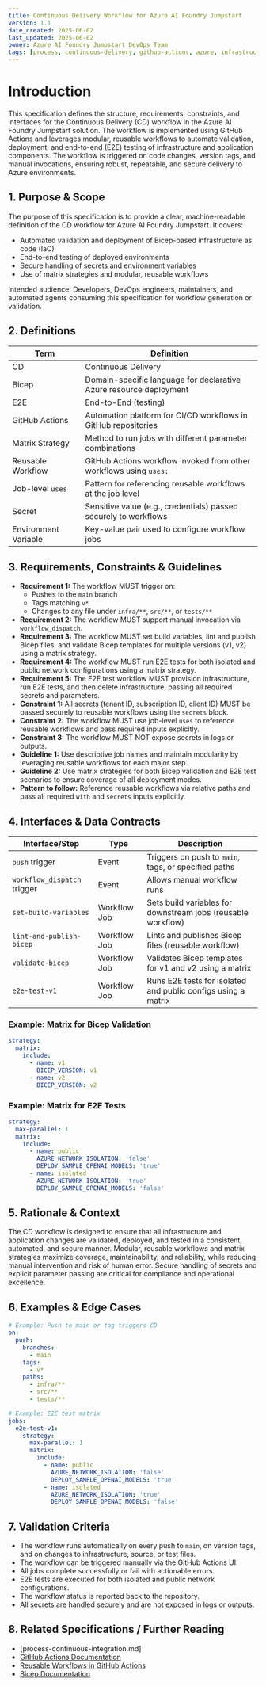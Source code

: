 ```yaml
---
title: Continuous Delivery Workflow for Azure AI Foundry Jumpstart
version: 1.1
date_created: 2025-06-02
last_updated: 2025-06-02
owner: Azure AI Foundry Jumpstart DevOps Team
tags: [process, continuous-delivery, github-actions, azure, infrastructure]
---
```


# Introduction

This specification defines the structure, requirements, constraints, and interfaces for the Continuous Delivery (CD) workflow in the Azure AI Foundry Jumpstart solution. The workflow is implemented using GitHub Actions and leverages modular, reusable workflows to automate validation, deployment, and end-to-end (E2E) testing of infrastructure and application components. The workflow is triggered on code changes, version tags, and manual invocations, ensuring robust, repeatable, and secure delivery to Azure environments.

## 1. Purpose & Scope

The purpose of this specification is to provide a clear, machine-readable definition of the CD workflow for Azure AI Foundry Jumpstart. It covers:

- Automated validation and deployment of Bicep-based infrastructure as code (IaC)
- End-to-end testing of deployed environments
- Secure handling of secrets and environment variables
- Use of matrix strategies and modular, reusable workflows

Intended audience: Developers, DevOps engineers, maintainers, and automated agents consuming this specification for workflow generation or validation.

## 2. Definitions

| Term                        | Definition                                                                 |
|-----------------------------|----------------------------------------------------------------------------|
| CD                          | Continuous Delivery                                                        |
| Bicep                       | Domain-specific language for declarative Azure resource deployment          |
| E2E                         | End-to-End (testing)                                                       |
| GitHub Actions              | Automation platform for CI/CD workflows in GitHub repositories             |
| Matrix Strategy             | Method to run jobs with different parameter combinations                   |
| Reusable Workflow           | GitHub Actions workflow invoked from other workflows using `uses:`         |
| Job-level `uses`            | Pattern for referencing reusable workflows at the job level                |
| Secret                      | Sensitive value (e.g., credentials) passed securely to workflows           |
| Environment Variable        | Key-value pair used to configure workflow jobs                             |

## 3. Requirements, Constraints & Guidelines

- **Requirement 1:** The workflow MUST trigger on:
  - Pushes to the `main` branch
  - Tags matching `v*`
  - Changes to any file under `infra/**`, `src/**`, or `tests/**`
- **Requirement 2:** The workflow MUST support manual invocation via `workflow_dispatch`.
- **Requirement 3:** The workflow MUST set build variables, lint and publish Bicep files, and validate Bicep templates for multiple versions (v1, v2) using a matrix strategy.
- **Requirement 4:** The workflow MUST run E2E tests for both isolated and public network configurations using a matrix strategy.
- **Requirement 5:** The E2E test workflow MUST provision infrastructure, run E2E tests, and then delete infrastructure, passing all required secrets and parameters.
- **Constraint 1:** All secrets (tenant ID, subscription ID, client ID) MUST be passed securely to reusable workflows using the `secrets` block.
- **Constraint 2:** The workflow MUST use job-level `uses` to reference reusable workflows and pass required inputs explicitly.
- **Constraint 3:** The workflow MUST NOT expose secrets in logs or outputs.
- **Guideline 1:** Use descriptive job names and maintain modularity by leveraging reusable workflows for each major step.
- **Guideline 2:** Use matrix strategies for both Bicep validation and E2E test scenarios to ensure coverage of all deployment modes.
- **Pattern to follow:** Reference reusable workflows via relative paths and pass all required `with` and `secrets` inputs explicitly.

## 4. Interfaces & Data Contracts

| Interface/Step                | Type         | Description                                                      |
|-------------------------------|--------------|------------------------------------------------------------------|
| `push` trigger                | Event        | Triggers on push to `main`, tags, or specified paths             |
| `workflow_dispatch` trigger   | Event        | Allows manual workflow runs                                      |
| `set-build-variables`         | Workflow Job | Sets build variables for downstream jobs (reusable workflow)     |
| `lint-and-publish-bicep`      | Workflow Job | Lints and publishes Bicep files (reusable workflow)              |
| `validate-bicep`              | Workflow Job | Validates Bicep templates for v1 and v2 using a matrix           |
| `e2e-test-v1`                 | Workflow Job | Runs E2E tests for isolated and public configs using a matrix    |

### Example: Matrix for Bicep Validation

```yaml
strategy:
  matrix:
    include:
      - name: v1
        BICEP_VERSION: v1
      - name: v2
        BICEP_VERSION: v2
```

### Example: Matrix for E2E Tests

```yaml
strategy:
  max-parallel: 1
  matrix:
    include:
      - name: public
        AZURE_NETWORK_ISOLATION: 'false'
        DEPLOY_SAMPLE_OPENAI_MODELS: 'true'
      - name: isolated
        AZURE_NETWORK_ISOLATION: 'true'
        DEPLOY_SAMPLE_OPENAI_MODELS: 'false'
```

## 5. Rationale & Context

The CD workflow is designed to ensure that all infrastructure and application changes are validated, deployed, and tested in a consistent, automated, and secure manner. Modular, reusable workflows and matrix strategies maximize coverage, maintainability, and reliability, while reducing manual intervention and risk of human error. Secure handling of secrets and explicit parameter passing are critical for compliance and operational excellence.

## 6. Examples & Edge Cases

```yaml
# Example: Push to main or tag triggers CD
on:
  push:
    branches:
      - main
    tags:
      - v*
    paths:
      - infra/**
      - src/**
      - tests/**

# Example: E2E test matrix
jobs:
  e2e-test-v1:
    strategy:
      max-parallel: 1
      matrix:
        include:
          - name: public
            AZURE_NETWORK_ISOLATION: 'false'
            DEPLOY_SAMPLE_OPENAI_MODELS: 'true'
          - name: isolated
            AZURE_NETWORK_ISOLATION: 'true'
            DEPLOY_SAMPLE_OPENAI_MODELS: 'false'
```

## 7. Validation Criteria

- The workflow runs automatically on every push to `main`, on version tags, and on changes to infrastructure, source, or test files.
- The workflow can be triggered manually via the GitHub Actions UI.
- All jobs complete successfully or fail with actionable errors.
- E2E tests are executed for both isolated and public network configurations.
- The workflow status is reported back to the repository.
- All secrets are handled securely and are not exposed in logs or outputs.

## 8. Related Specifications / Further Reading

- [process-continuous-integration.md]
- [GitHub Actions Documentation](https://docs.github.com/en/actions)
- [Reusable Workflows in GitHub Actions](https://docs.github.com/en/actions/using-workflows/reusing-workflows)
- [Bicep Documentation](https://learn.microsoft.com/en-us/azure/azure-resource-manager/bicep/)
